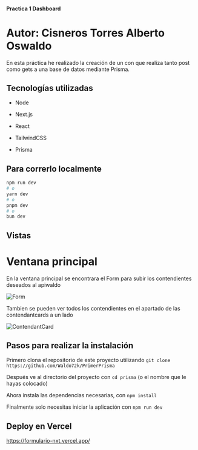 #### Practica 1 Dashboard

# Autor: Cisneros Torres Alberto Oswaldo

En esta práctica he realizado la creación de un con que realiza tanto post como gets a una base de datos mediante Prisma.

## Tecnologías utilizadas

- Node

- Next.js

- React

- TailwindCSS

- Prisma

## Para correrlo localmente

```bash
npm run dev
# o
yarn dev
# o
pnpm dev
# o
bun dev
```

## Vistas

# Ventana principal

En la ventana principal se encontrara el Form para subir los contendientes deseados al apiwaldo

![Form](https://imgur.com/QA1IMqS)

Tambien se pueden ver todos los contendientes en el apartado de las contendantcards a un lado

![ContendantCard](https://imgur.com/zVQNtyg)

## Pasos para realizar la instalación

Primero clona el repositorio de este proyecto utilizando `git clone https://github.com/Waldo72k/PrimerPrisma`

Después ve al directorio del proyecto con `cd prisma` (o el nombre que le hayas colocado)

Ahora instala las dependencias necesarias, con `npm install`

Finalmente solo necesitas iniciar la aplicación con `npm run dev`

## Deploy en Vercel

https://formulario-nxt.vercel.app/
